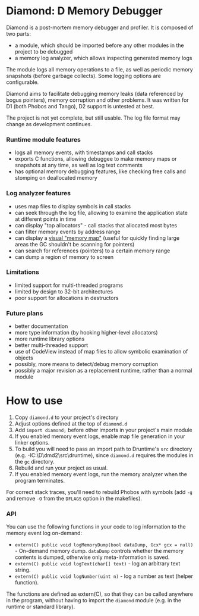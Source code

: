 Diamond: D Memory Debugger
==========================

Diamond is a post-mortem memory debugger and profiler. It is composed of two parts:

 * a module, which should be imported before any other modules in the project to be debugged
 * a memory log analyzer, which allows inspecting generated memory logs

The module logs all memory operations to a file, as well as periodic memory snapshots (before garbage collects). Some logging options are configurable.

Diamond aims to facilitate debugging memory leaks (data referenced by bogus pointers), memory corruption and other problems. It was written for D1 (both Phobos and Tango), D2 support is untested at best.

The project is not yet complete, but still usable. The log file format may change as development continues.

### Runtime module features

 * logs all memory events, with timestamps and call stacks
 * exports C functions, allowing debuggee to make memory maps or snapshots at any time, as well as log text comments
 * has optional memory debugging features, like checking free calls and stomping on deallocated memory

### Log analyzer features

 * uses map files to display symbols in call stacks
 * can seek through the log file, allowing to examine the application state at different points in time
 * can display "top allocators" - call stacks that allocated most bytes
 * can filter memory events by address range
 * can display a [visual "memory map"](http://dump.thecybershadow.net/36ee988fc564aa9ab5529d43662eec81/0000062E.png) (useful for quickly finding large areas the GC shouldn't be scanning for pointers)
 * can search for references (pointers) to a certain memory range
 * can dump a region of memory to screen

### Limitations

 * limited support for multi-threaded programs
 * limited by design to 32-bit architectures
 * poor support for allocations in destructors

### Future plans

 * better documentation
 * more type information (by hooking higher-level allocators)
 * more runtime library options
 * better multi-threaded support
 * use of CodeView instead of map files to allow symbolic examination of objects
 * possibly, more means to detect/debug memory corruption
 * possibly a major revision as a replacement runtime, rather than a normal module

How to use
==========

 1. Copy `diamond.d` to your project's directory
 2. Adjust options defined at the top of `diamond.d`
 3. Add `import diamond;` before other imports in your project's main module
 4. If you enabled memory event logs, enable map file generation in your linker options.
 5. To build you will need to pass an import path to Druntime's `src` directory (e.g. -IC:\D\dmd2\src\druntime), since `diamond.d` requires the modules in the `gc` directory.
 6. Rebuild and run your project as usual.
 7. If you enabled memory event logs, run the memory analyzer when the program terminates.

For correct stack traces, you'll need to rebuild Phobos with symbols (add `-g` and remove `-O` from the `DFLAGS` option in the makefiles).

### API

You can use the following functions in your code to log information to the memory event log on-demand:

 * `extern(C) public void logMemoryDump(bool dataDump, Gcx* gcx = null)` - On-demand memory dump. `dataDump` controls whether the memory contents is dumped, otherwise only meta-information is saved.
 * `extern(C) public void logText(char[] text)` - log an arbitrary text string.
 * `extern(C) public void logNumber(uint n)` - log a number as text (helper function).

The functions are defined as extern(C), so that they can be called anywhere in the program, without having to import the `diamond` module (e.g. in the runtime or standard library).
